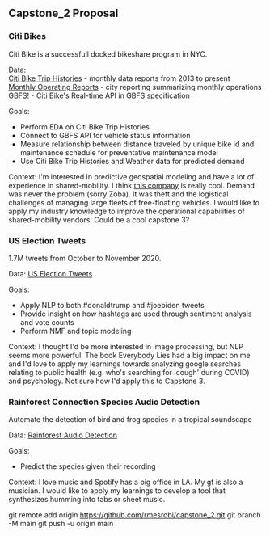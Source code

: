 ## Capstone_2 Proposal


### Citi Bikes

Citi Bike is a successfull docked bikeshare program in NYC.

Data:\
[Citi Bike Trip Histories](https://s3.amazonaws.com/tripdata/index.html)  - monthly data reports from 2013 to present\
[Monthly Operating Reports](https://www.citibikenyc.com/system-data/operating-reports) - city reporting summarizing monthly operations\
[GBFS!](http://gbfs.citibikenyc.com/gbfs/gbfs.json) - Citi Bike's Real-time API in GBFS specification

Goals:
- Perform EDA on Citi Bike Trip Histories
- Connect to GBFS API for vehicle status information
- Measure relationship between distance traveled by unique bike id and maintenance schedule for preventative maintenance model
- Use Citi Bike Trip Histories and Weather data for predicted demand

Context: I'm interested in predictive geospatial modeling and have a lot of experience in shared-mobility. I think [this company](https://www.zoba.com/) is really cool. Demand was never the problem (sorry Zoba). It was theft and the logistical challenges of managing large fleets of free-floating vehicles. I would like to apply my industry knowledge to improve the operational capabilities of shared-mobility vendors. Could be a cool capstone 3?

### US Election Tweets

1.7M tweets from October to November 2020.

Data:
[US Election Tweets](https://www.kaggle.com/manchunhui/us-election-2020-tweets)

Goals:
- Apply NLP to both #donaldtrump and #joebiden tweets
- Provide insight on how hashtags are used through sentiment analysis and vote counts
- Perform NMF and topic modeling

Context: I thought I'd be more interested in image processing, but NLP seems more powerful. The book Everybody Lies had a big impact on me and I'd love to apply my learnings towards analyzing google searches relating to public health (e.g. who's searching for 'cough' during COVID) and psychology. Not sure how I'd apply this to Capstone 3.

### Rainforest Connection Species Audio Detection

Automate the detection of bird and frog species in a tropical soundscape

Data:
[Rainforest Audio Detection](https://www.kaggle.com/c/rfcx-species-audio-detection/data)

Goals:
- Predict the species given their recording

Context: I love music and Spotify has a big office in LA. My gf is also a musician. I would like to apply my learnings to develop a tool that synthesizes humming into tabs or sheet music. 


git remote add origin https://github.com/rmesrobi/capstone_2.git
git branch -M main
git push -u origin main